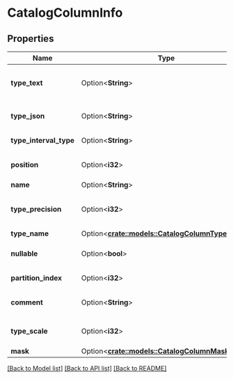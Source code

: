 # CatalogColumnInfo

## Properties

Name | Type | Description | Notes
------------ | ------------- | ------------- | -------------
**type_text** | Option<**String**> | Full data type specification as SQL/catalogString text. | [optional]
**type_json** | Option<**String**> | Full data type specification, JSON-serialized. | [optional]
**type_interval_type** | Option<**String**> | Format of IntervalType. | [optional]
**position** | Option<**i32**> | Ordinal position of column (starting at position 0). | [optional]
**name** | Option<**String**> | Name of Column. | [optional]
**type_precision** | Option<**i32**> | Digits of precision; required for DecimalTypes. | [optional]
**type_name** | Option<[**crate::models::CatalogColumnTypeName**](CatalogColumnTypeName.md)> |  | [optional]
**nullable** | Option<**bool**> | Whether field may be Null (default: true). | [optional][default to true]
**partition_index** | Option<**i32**> | Partition index for column. | [optional]
**comment** | Option<**String**> | User-provided free-form text description. | [optional]
**type_scale** | Option<**i32**> | Digits to right of decimal; Required for DecimalTypes. | [optional]
**mask** | Option<[**crate::models::CatalogColumnMask**](CatalogColumnMask.md)> |  | [optional]

[[Back to Model list]](../README.md#documentation-for-models) [[Back to API list]](../README.md#documentation-for-api-endpoints) [[Back to README]](../README.md)


